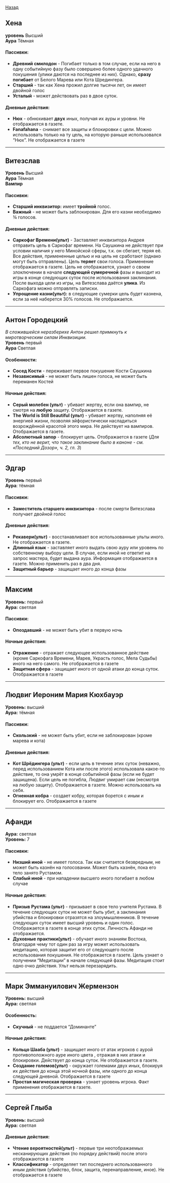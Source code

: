 [Назад](README.md)

## Хена
**уровень** Высший  
**Аура** Тёмная
#### Пассивки:
* **Древний смилодон** -  Погибает только в том случае, если на него в одну событийную фазу было совершено более одного удачного покушения (улики даются на последнее из них). Однако, **сразу погибает** от Белого Марева или Кота Шредингера.  
* **Старший** - так как Хена прожил долгие тысячи лет, он имеет двойной голос
* **Усталый** - может действовать раз в двое суток.

#### Дневные действия: 
* **Нюх** - обнюхивает **двух** иных, получая их ауры и уровни. Не отображается в газете. 
* **Fanafahana**  - снимает все защиты и блокировки с цели. Можно использовать только на ту цель, на которую раньше использовался “Нюх”. Не отображается в газете

---
## Витезслав
**Уровень** Высший  
**Аура** Тёмная  
**Вампир**
#### Пассивки:
* **Старший инквизитор:** имеет **тройной** голос.
* **Важный** - не может быть заблокирован. Для его казни необходимо ¾ голосов.

#### Дневные действия:
* **Саркофаг Времени(ульт)** - Заставляет инквизитора Андрея отправить цель в Саркофаг времени. На Саушкина не действует при условии наличия у него Минойской сферы, т.к. он сбегает, теряя её.  Все действия, примененные целью и на цель не сработают (однако могут быть отправлены). Цель **теряет** свои голоса. Применение отображается в газете. Цель не отображается, узнает о своем злоключении в начале **следующей сумеречной** фазы и  выходит из игры в конце следующих суток после использования заклинания. После выхода цели из игры, на Витезслава даётся **улика**. Из Cаркофага можно отправлять записки.
* **Упрощение казни(ульт):** в следующие сумерки цель будет казнена, если за неё наберется 30% голосов. Не отображается.

---
## Антон Городецкий
*В сложившейся неразберихе Антон решил примкнуть к миротворческим силам Инквизиции.*   
**Уровень** первый  
**Аура** Светлая  
#### Особенности:
* **Сосед Кости** - переживает первое покушение Кости Саушкина
* **Независимый** - не может быть лишен голоса, не может быть переманен Костей

#### Ночные действия:
* **Серый молебен (ульт)** - убивает жертву, если она вампир, не смотря на **любую** защиту. Отображается в газете.
* **The World is Still Beautiful (ульт)** - убивает жертву, наполняя её энергией жизни, позволяя эйфористически насладиться возрождённой красотой этого мира. Не действует на вампиров. Отображается в газете. 
* **Абсолютный запор** - блокирует цель. Отображается в газете (*Для тех, кто не верит, что такое заклинание было в каноне - см. «Последний Дозор», ч. 2, гл. 3*)

---
## Эдгар
**Уровень** первый  
**Аура**: тёмная  
#### Пассивки:
* **Заместитель старшего инквизитора** - после смерти Витезслава получает двойной голос

#### Дневные действия:
* **Рекавери(ульт)** - восстанавливает все использованные ульты иного. Не отображается в газете.
* **Длинный язык** - заставляет иного выдать свою ауру или уровень по собственному выбору цели. В случае, если иной не ответит на запрос мастера, будет выдана аура. Информация отображается в газете. Можно применить раз в два дня.
* **Защитный барьер** - защищает иного до конца фазы

---
## Максим
**Уровень:** первый  
**Аура:** светлая
#### Пассивки: 
* **Опоздавший** -  не может быть убит в первую ночь

#### Ночные действия:
* **Отражение** - отражает следующее использованное действие (кроме Саркофага Времени, Марев, Украсть голос, Мела Судьбы) иного на него самого. Не отображается в газете
* **Защитная сфера** - защищает иного от одной атаки до конца суток. Отображается в газете

---
## Людвиг Иероним Мария Кюхбауэр
**Уровень:** высший  
**Аура:** тёмная  
#### Пассивки:
* **Скользкий** - не может быть убит, если не заблокирован (кроме марева и кота)

#### Дневные действия:
* **Кот Шрёдингера (ульт)** - если цель в течение этих суток (неважно, перед использованием Кота или после этого) использовала  какое-то действие, то она умрёт в конце событийной фазы (если не будет зашищена). Если цель не погибла, Людвиг умирает сам (несмотря на любую защиту). Отображается в газете. Можно использовать на себя.
* **Огненная кобра**   - создает кобру, которая борется с иным и блокирует его. Отображается в газете

---
## Афанди
**Аура:** светлая  
**Уровень:** 7  
#### Пассивки: 
* **Низший иной** - не имеет голоса. Так как считается безвредным, не может быть казнён на голосовании. Может быть казнён, пока его тело занято Рустамом.
* **Слабый иной** - при нападении высшего иного погибает в любом случае

#### Ночные действия:
* **Призыв Рустама (ульт)** - призывает в свое тело учителя Рустама. В течение следующих суток не может быть убит, а заклинания убийства  и блокировки отразятся на злоумышленников. В  течение следующих суток имеет высший уровень и один голос. Отображается в газете в конце этих суток. Личность Афанди не отображается.
* **Духовные практики(ульт)** - обучает иного знаниям Востока, благодаря чему тот один раз за игру может использовать  медитацию, которая защитит его от следующего после использования покушения. Не отображается в газете. Цель узнает о получении “Медитации” в начале следующей фазы. Медитация стоит одно очко действия. Ульт нельзя перезарядить.

---
## Марк Эммануилович Жермензон 
**Уровень:** высший   
**Аура:** светлая  
#### Особенность:
* **Скучный**  - не поддается “Доминанте”  

#### Ночные действия:
* **Кольцо Шааба (ульт)** - защищает иного от атак игроков с аурой противоположного ауре иного цвета , отражая в них атаки и блокировки. Действует до конца суток. Не отображается в газете.
* **Создание големов(ульт)** - окружает големами  двух иных, блокируя их действия до конца этой ночной фазы, или одного до конца следующей дневной.  Отображается в газете
* **Простая магическая проверка** - узнает уровень игрока. Факт применения отображается в газете.

---
## Сергей Глыба
**Уровень:** высший  
**Аура:** светлая
#### Дневные действия:
* **Чтение вероятностей(ульт)** - первые три неотображаемых несканирующих действия (по порядку действий) после этого отображаются в газете
* **Классификатор** - определяет  тип последнего использованного иным действия (убийство, блок, защита, перенаправление, иное). Не отображается в газете

